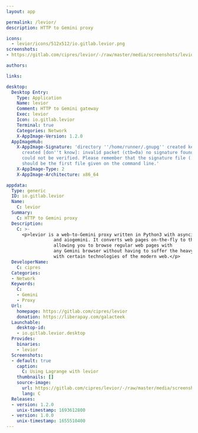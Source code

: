 ```yaml
---
layout: app

permalink: /levior/
description: HTTP to Gemini proxy

icons:
  - levior/icons/512x512/io.gitlab.levior.png
screenshots:
- https://gitlab.com/cipres/levior/-/raw/master/media/screenshots/levior-lagrange.png

authors:

links:

desktop:
  Desktop Entry:
    Type: Application
    Name: levior
    Comment: HTTP to Gemini gateway
    Exec: levior
    Icon: io.gitlab.levior
    Terminal: true
    Categories: Network
    X-AppImage-Version: 1.2.0
  AppImageHub:
    X-AppImage-Signature: 'directory ''/home/runner/.gnupg'' created keybox ''/home/runner/.gnupg/pubring.kbx''
      created [don''t know]: invalid packet (ctb=0a) no signature found the signature
      could not be verified. Please remember that the signature file (.sig or .asc)
      should be the first file given on the command line.'
    X-AppImage-Type: 2
    X-AppImage-Architecture: x86_64

appdata:
  Type: generic
  ID: io.gitlab.levior
  Name:
    C: levior
  Summary:
    C: HTTP to Gemini proxy
  Description:
    C: >-
      <p>levior is a web-to-Gemini proxy written in Python3 with asyncio
                  and aiogemini. It converts web pages on-the-fly to the gemtext format,
                  allowing you to browse regular web pages with
                  any Gemini browser without having to suffer the heavyness associated
                  with certain technologies of the modern web.</p>
  DeveloperName:
    C: cipres
  Categories:
  - Network
  Keywords:
    C:
    - Gemini
    - Proxy
  Url:
    homepage: https://gitlab.com/cipres/levior
    donation: https://liberapay.com/galacteek
  Launchable:
    desktop-id:
    - io.gitlab.levior.desktop
  Provides:
    binaries:
    - levior
  Screenshots:
  - default: true
    caption:
      C: Using Lagrange with levior
    thumbnails: []
    source-image:
      url: https://gitlab.com/cipres/levior/-/raw/master/media/screenshots/levior-lagrange.png
      lang: C
  Releases:
  - version: 1.2.0
    unix-timestamp: 1693612800
  - version: 1.0.0
    unix-timestamp: 1655510400
---
```

